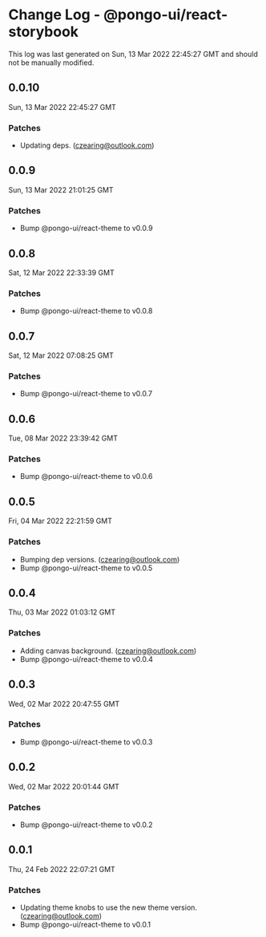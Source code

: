 # Change Log - @pongo-ui/react-storybook

This log was last generated on Sun, 13 Mar 2022 22:45:27 GMT and should not be manually modified.

<!-- Start content -->

## 0.0.10

Sun, 13 Mar 2022 22:45:27 GMT

### Patches

- Updating deps. (czearing@outlook.com)

## 0.0.9

Sun, 13 Mar 2022 21:01:25 GMT

### Patches

- Bump @pongo-ui/react-theme to v0.0.9

## 0.0.8

Sat, 12 Mar 2022 22:33:39 GMT

### Patches

- Bump @pongo-ui/react-theme to v0.0.8

## 0.0.7

Sat, 12 Mar 2022 07:08:25 GMT

### Patches

- Bump @pongo-ui/react-theme to v0.0.7

## 0.0.6

Tue, 08 Mar 2022 23:39:42 GMT

### Patches

- Bump @pongo-ui/react-theme to v0.0.6

## 0.0.5

Fri, 04 Mar 2022 22:21:59 GMT

### Patches

- Bumping dep versions. (czearing@outlook.com)
- Bump @pongo-ui/react-theme to v0.0.5

## 0.0.4

Thu, 03 Mar 2022 01:03:12 GMT

### Patches

- Adding canvas background. (czearing@outlook.com)
- Bump @pongo-ui/react-theme to v0.0.4

## 0.0.3

Wed, 02 Mar 2022 20:47:55 GMT

### Patches

- Bump @pongo-ui/react-theme to v0.0.3

## 0.0.2

Wed, 02 Mar 2022 20:01:44 GMT

### Patches

- Bump @pongo-ui/react-theme to v0.0.2

## 0.0.1

Thu, 24 Feb 2022 22:07:21 GMT

### Patches

- Updating theme knobs to use the new theme version. (czearing@outlook.com)
- Bump @pongo-ui/react-theme to v0.0.1

